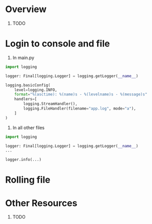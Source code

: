 # Overview
1. TODO


# Login to console and file
1. In main.py
```python
import logging

logger: Final[logging.Logger] = logging.getLogger(__name__)

logging.basicConfig(
    level=logging.INFO,
    format="%(asctime): %(name)s - %(levelname)s - %(message)s"
    handlers=[
        logging.StreamHandler(),
        logging.FileHandler(filename="app.log", mode="a"),
    ]
)
```

1. In all other files
```python
import logging

logger: Final[logging.Logger] = logging.getLogger(__name__)
...

logger.info(...)
```


# Rolling file


# Other Resources
1. TODO
